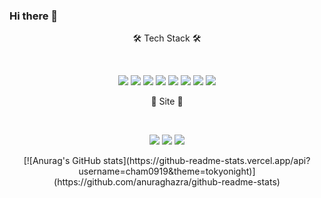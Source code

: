 ### Hi there 👋


<p align="center">
🛠 Tech Stack 🛠
</p>
<br/>
 
<p align="center">
<img src="https://img.shields.io/badge/Java-inactive?style=flat-square&logo=Java&logoColor=white"/>
<img src="https://img.shields.io/badge/JavaScript-yellow?style=flat-square&logo=JavaScript&logoColor=white"/>
<img src="https://img.shields.io/badge/CSS-blue?style=flat-square&logo=CSS3&logoColor=white"/>
<img src="https://img.shields.io/badge/spring-success?style=flat-square&logo=Spring&logoColor=white"/>
<img src="https://img.shields.io/badge/MySQL-9cf?style=flat-square&logo=MySQL&logoColor=white"/>
<img src="https://img.shields.io/badge/Oracle-red?style=flat-square&logo=Oracle&logoColor=white"/>
<img src="https://img.shields.io/badge/Hibernate-blueviolet?style=flat-square&logo=Hibernate&logoColor=white"/>
<img src="https://img.shields.io/badge/TypeScript-important?style=flat-square&logo=TypeScript&logoColor=white"/>
</p>


<p align="center">
🤔 Site 🤔
</p>
<br/>
<p align="center">
 <a href="https://github.com/cham0919"><img src="https://img.shields.io/badge/Git-black?style=flat-square&logo=Git&logoColor=white&link=https://github.com/cham0919"/></a>
 <a href="https://velog.io/@cham"><img src="https://img.shields.io/badge/Blog-brightgreen?style=flat-square&logo=Bloglovin&logoColor=white&link=https://velog.io/@cham"/></a>
 <a href="ckadl0118@gmail.com"><img src="https://img.shields.io/badge/Gmail-d14836?style=flat-square&logo=Gmail&logoColor=white&link=ckadl0118@gmail.com"/></a> 
</p>

<p align="center">
[![Anurag's GitHub stats](https://github-readme-stats.vercel.app/api?username=cham0919&theme=tokyonight)](https://github.com/anuraghazra/github-readme-stats)
</p>
<!--
**cham0919/cham0919** is a ✨ _special_ ✨ repository because its `README.md` (this file) appears on your GitHub profile.

Here are some ideas to get you started:

- 🔭 I’m currently working on ...
- 🌱 I’m currently learning ...
- 👯 I’m looking to collaborate on ...
- 🤔 I’m looking for help with ...
- 💬 Ask me about ...
- 📫 How to reach me: ...
- 😄 Pronouns: ...
- ⚡ Fun fact: ...
-->
